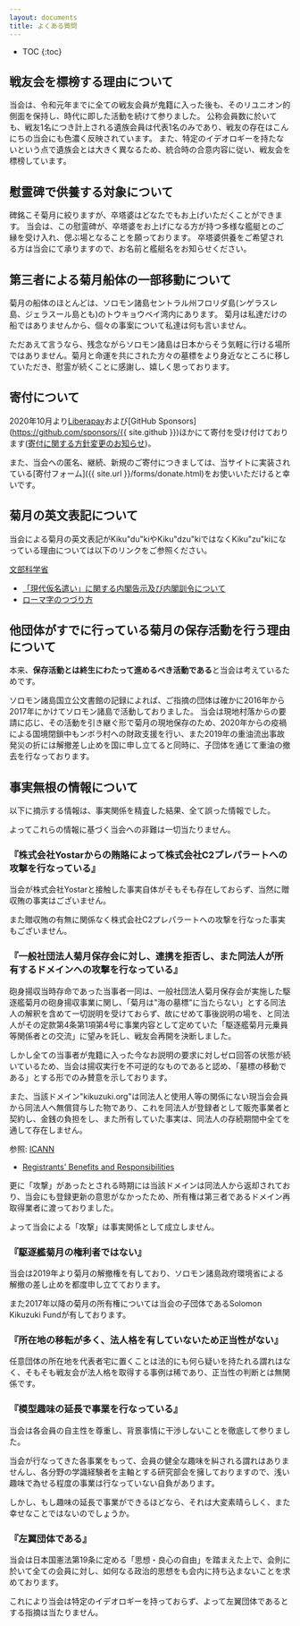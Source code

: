 ```yaml
---
layout: documents
title: よくある質問
---
```


- TOC
{:toc}

## 戦友会を標榜する理由について
当会は、令和元年までに全ての戦友会員が鬼籍に入った後も、そのリユニオン的側面を保持し、時代に即した活動を続けて参りました。
公称会員数に於いても、戦友1名につき計上される遺族会員は代表1名のみであり、戦友の存在はこんにちの当会にも色濃く反映されています。
また、特定のイデオロギーを持たないという点で遺族会とは大きく異なるため、統合時の合意内容に従い、戦友会を標榜しています。

## 慰霊碑で供養する対象について
碑銘こそ菊月に絞りますが、卒塔婆はどなたでもお上げいただくことができます。
当会は、この慰霊碑が、卒塔婆をお上げになる方が持つ多様な艦艇とのご縁を受け入れ、偲ぶ場となることを願っております。
卒塔婆供養をご希望される方は当会にて承りますので、お名前と艦艇名をお知らせください。

## 第三者による菊月船体の一部移動について
菊月の船体のほとんどは、ソロモン諸島セントラル州フロリダ島(ンゲラスレ島、ジェラスール島とも)のトウキョウベイ湾内にあります。
菊月は私達だけの船ではありませんから、個々の事案について私達は何も言いません。

ただあえて言うなら、残念ながらソロモン諸島は日本からそう気軽に行ける場所ではありません。菊月と命運を共にされた方々の墓標をより身近なところに移していただき、慰霊が続くことに感謝し、嬉しく思っております。

## 寄付について
2020年10月より[Liberapay](https://liberapay.com/kikuzukikai)および[GitHub Sponsors](https://github.com/sponsors/{{ site.github }})ほかにて寄付を受け付けております([寄付に関する方針変更のお知らせ](/articles/change-of-donation-policy.html))。

また、当会への匿名、継続、新規のご寄付につきましては、当サイトに実装されている[寄付フォーム]({{ site.url }}/forms/donate.html)をお使いいただけると幸いです。

## 菊月の英文表記について
当会による菊月の英文表記がKiku&quot;du&quot;kiやKiku&quot;dzu&quot;kiではなくKiku&quot;zu&quot;kiになっている理由については以下のリンクをご参照ください。

[文部科学省](http://www.mext.go.jp/)  

- [「現代仮名遣い」に関する内閣告示及び内閣訓令について](http://www.mext.go.jp/b_menu/hakusho/nc/t19860701002/t19860701002.html)  
- [ローマ字のつづり方](http://www.mext.go.jp/b_menu/hakusho/nc/k19541209001/k19541209001.html)

## 他団体がすでに行っている菊月の保存活動を行う理由について

本来、**保存活動とは終生にわたって進めるべき活動である**と当会は考えているためです。

ソロモン諸島国立公文書館の記録によれば、ご指摘の団体は確かに2016年から2017年にかけてソロモン諸島で活動しておりました。
当会は現地村落からの要請に応じ、その活動を引き継ぐ形で菊月の現地保存のため、2020年からの疫禍による国境閉鎖中もンボラ村への財政支援を行い、また2019年の重油流出事故発災の折には解撤差し止めを国に申し立てると同時に、子団体を通じて重油の撤去を行なっております。

## 事実無根の情報について
以下に摘示する情報は、事実関係を精査した結果、全て誤った情報でした。

よってこれらの情報に基づく当会への非難は一切当たりません。

### 『株式会社Yostarからの賄賂によって株式会社C2プレパラートへの攻撃を行なっている』
当会が株式会社Yostarと接触した事実自体がそもそも存在しておらず、当然に贈収賄の事実はございません。

また贈収賄の有無に関係なく株式会社C2プレパラートへの攻撃を行なった事実もございません。

### 『一般社団法人菊月保存会に対し、連携を拒否し、また同法人が所有するドメインへの攻撃を行なっている』
砲身揚収当時存命であった当事者一同は、一般社団法人菊月保存会が実施した駆逐艦菊月の砲身揚収事業に関し、「菊月は&quot;海の墓標&quot;に当たらない」とする同法人の解釈を含めて一切説明を受けておらず、故にせめて事後説明の場を、と同法人がその定款第4条第1項第4号に事業内容として定めていた「駆逐艦菊月元乗員等関係者との交流」に望みを託し、戦友会再開を決断しました。

しかし全ての当事者が鬼籍に入った今なお説明の要求に対しゼロ回答の状態が続いているため、当会は揚収実行を不可逆的なものであると認め、「墓標の移動である」とする形でのみ賛意を示しております。

また、当該ドメイン&quot;kikuzuki.org&quot;は同法人と使用人等の関係にない現当会会員から同法人へ無償貸与した物であり、これを同法人が登録者として販売事業者と契約し、金銭の負担をし、また所有していた事実は、同法人の存続期間中全てを通して存在しません。

参照: [ICANN](https://www.icann.org)

- [Registrants' Benefits and Responsibilities](https://www.icann.org/resources/pages/benefits-2013-09-16-en)

更に「攻撃」があったとされる時期には当該ドメインは同法人から返却されており、当会にも登録更新の意思がなかったため、所有権は第三者であるドメイン再取得業者に渡っておりました。

よって当会による「攻撃」は事実関係として成立しません。

### 『駆逐艦菊月の権利者ではない』
当会は2019年より菊月の解撤権を有しており、ソロモン諸島政府環境省による解撤の差し止めを都度申し立てております。

また2017年以降の菊月の所有権については当会の子団体であるSolomon Kikuzuki Fundが有しております。

### 『所在地の移転が多く、法人格を有していないため正当性がない』
任意団体の所在地を代表者宅に置くことは法的にも何ら疑いを持たれる謂れはなく、そもそも戦友会が法人格を取得する事例は稀であり、正当性の判断とは無関係です。

### 『模型趣味の延長で事業を行なっている』
当会は各会員の自主性を尊重し、背景事情に干渉しないことを徹底して参りました。

当会が行なってきた各事業をもって、会員の健全な趣味を糾される謂れはありませんし、各分野の学識経験者を主軸とする研究部会を擁しておりますので、浅い趣味で為せる程度の事業は行なっていない自負があります。

しかし、もし趣味の延長で事業ができるほどなら、それは大変素晴らしく、また幸せなことではないのでしょうか。

### 『左翼団体である』
当会は日本国憲法第19条に定める「思想・良心の自由」を踏まえた上で、会則に於いて全ての会員に対し、如何なる政治的思想をも会内に持ち込まないことを求めております。

これにより当会は特定のイデオロギーを持っておらず、よって左翼団体であるとする指摘は当たりません。
